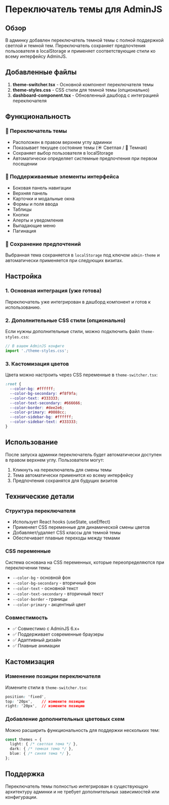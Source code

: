 # Переключатель темы для AdminJS

## Обзор

В админку добавлен переключатель темной темы с полной поддержкой светлой и темной тем. Переключатель сохраняет предпочтения пользователя в localStorage и применяет соответствующие стили ко всему интерфейсу AdminJS.

## Добавленные файлы

1. **theme-switcher.tsx** - Основной компонент переключателя темы
2. **theme-styles.css** - CSS стили для темной темы (опционально)
3. **dashboard-component.tsx** - Обновленный дашборд с интеграцией переключателя

## Функциональность

### 🌙 Переключатель темы
- Расположен в правом верхнем углу админки
- Показывает текущее состояние темы (☀️ Светлая / 🌙 Темная)
- Сохраняет выбор пользователя в localStorage
- Автоматически определяет системные предпочтения при первом посещении

### 🎨 Поддерживаемые элементы интерфейса
- Боковая панель навигации
- Верхняя панель
- Карточки и модальные окна
- Формы и поля ввода
- Таблицы
- Кнопки
- Алерты и уведомления
- Выпадающие меню
- Пагинация

### 💾 Сохранение предпочтений
Выбранная тема сохраняется в `localStorage` под ключом `admin-theme` и автоматически применяется при следующих визитах.

## Настройка

### 1. Основная интеграция (уже готова)
Переключатель уже интегрирован в дашборд компонент и готов к использованию.

### 2. Дополнительные CSS стили (опционально)
Если нужны дополнительные стили, можно подключить файл `theme-styles.css`:

```typescript
// В вашем AdminJS конфиге
import './theme-styles.css';
```

### 3. Кастомизация цветов
Цвета можно настроить через CSS переменные в `theme-switcher.tsx`:

```css
:root {
  --color-bg: #ffffff;
  --color-bg-secondary: #f8f9fa;
  --color-text: #333333;
  --color-text-secondary: #666666;
  --color-border: #dee2e6;
  --color-primary: #0088cc;
  --color-sidebar-bg: #ffffff;
  --color-sidebar-text: #333333;
}
```

## Использование

После запуска админки переключатель будет автоматически доступен в правом верхнем углу. Пользователи могут:

1. Кликнуть на переключатель для смены темы
2. Тема автоматически применится ко всему интерфейсу
3. Предпочтения сохранятся для будущих визитов

## Технические детали

### Структура переключателя
- Использует React hooks (useState, useEffect)
- Применяет CSS переменные для динамической смены цветов
- Добавляет/удаляет CSS классы для темной темы
- Обеспечивает плавные переходы между темами

### CSS переменные
Система основана на CSS переменных, которые переопределяются при переключении темы:
- `--color-bg` - основной фон
- `--color-bg-secondary` - вторичный фон
- `--color-text` - основной текст
- `--color-text-secondary` - вторичный текст
- `--color-border` - границы
- `--color-primary` - акцентный цвет

### Совместимость
- ✅ Совместимо с AdminJS 6.x+
- ✅ Поддерживает современные браузеры
- ✅ Адаптивный дизайн
- ✅ Плавные анимации

## Кастомизация

### Изменение позиции переключателя
Измените стили в `theme-switcher.tsx`:

```css
position: 'fixed',
top: '20px',    // измените позицию
right: '20px',  // измените позицию
```

### Добавление дополнительных цветовых схем
Можно расширить функциональность для поддержки нескольких тем:

```typescript
const themes = {
  light: { /* светлая тема */ },
  dark: { /* темная тема */ },
  blue: { /* синяя тема */ },
};
```

## Поддержка

Переключатель темы полностью интегрирован в существующую архитектуру админки и не требует дополнительных зависимостей или конфигурации.

